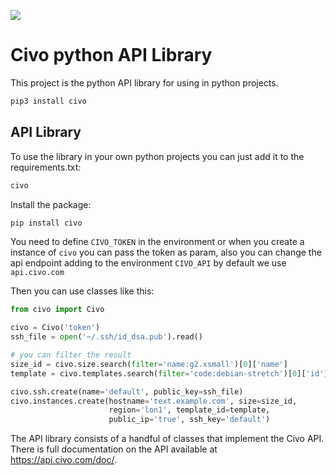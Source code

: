 ![](logo.png)

# Civo python API Library

This project is the python API library for using in python projects.

```sh
pip3 install civo
```

## API Library

To use the library in your own python projects you can just add it to the requirements.txt:

```python
civo
```

Install the package:

```sh
pip install civo
```

You need to define `CIVO_TOKEN` in the environment or when you create a instance of `civo` you can pass the token as param, 
also you can change the api endpoint adding to the environment `CIVO_API` by default we use `api.civo.com`

Then you can use classes like this:

```python
from civo import Civo

civo = Civo('token')
ssh_file = open('~/.ssh/id_dsa.pub').read()

# you can filter the result
size_id = civo.size.search(filter='name:g2.xsmall')[0]['name']
template = civo.templates.search(filter='code:debian-stretch')[0]['id']

civo.ssh.create(name='default', public_key=ssh_file)
civo.instances.create(hostname='text.example.com', size=size_id, 
                      region='lon1', template_id=template,
                      public_ip='true', ssh_key='default')
```

The API library consists of a handful of classes that implement the Civo API. There is full documentation on the API available at https://api.civo.com/doc/.